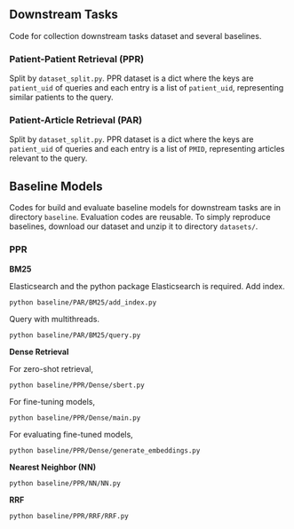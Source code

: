 
## Downstream Tasks
Code for collection downstream tasks dataset and several baselines.

### Patient-Patient Retrieval (PPR)
Split by `dataset_split.py`. PPR dataset is a dict where the keys are `patient_uid` of queries and each entry is a list of `patient_uid`, representing similar patients to the query.

### Patient-Article Retrieval (PAR)
Split by `dataset_split.py`. PPR dataset is a dict where the keys are `patient_uid` of queries and each entry is a list of `PMID`, representing articles relevant to the query.


## Baseline Models
Codes for build and evaluate baseline models for downstream tasks are in directory `baseline`. Evaluation codes are reusable.
To simply reproduce baselines, download our dataset and unzip it to directory `datasets/`.

### PPR

**BM25**

Elasticsearch and the python package Elasticsearch is required.
Add index.
```
python baseline/PAR/BM25/add_index.py
```
Query with multithreads.
```
python baseline/PAR/BM25/query.py
```

**Dense Retrieval**

For zero-shot retrieval,
```
python baseline/PPR/Dense/sbert.py
```
For fine-tuning models,
```
python baseline/PPR/Dense/main.py
```
For evaluating fine-tuned models,
```
python baseline/PPR/Dense/generate_embeddings.py
```

**Nearest Neighbor (NN)**
```
python baseline/PPR/NN/NN.py
```

**RRF**
```
python baseline/PPR/RRF/RRF.py
```
